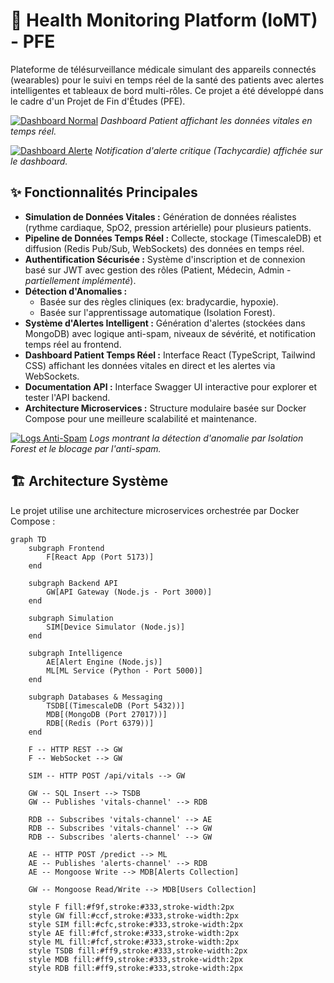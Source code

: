 # 🏥 Health Monitoring Platform (IoMT) - PFE

Plateforme de télésurveillance médicale simulant des appareils connectés (wearables) pour le suivi en temps réel de la santé des patients avec alertes intelligentes et tableaux de bord multi-rôles. Ce projet a été développé dans le cadre d'un Projet de Fin d'Études (PFE).

[![Dashboard Normal](URL_DE_VOTRE_CAPTURE_D_ECRAN_NORMALE_SUR_GITHUB)](URL_DE_VOTRE_CAPTURE_D_ECRAN_NORMALEE_SUR_GITHUB)
*Dashboard Patient affichant les données vitales en temps réel.*

[![Dashboard Alerte](URL_DE_VOTRE_CAPTURE_D_ECRAN_ALERTE_SUR_GITHUB)](URL_DE_VOTRE_CAPTURE_D_ECRAN_ALERTE_SUR_GITHUB)
*Notification d'alerte critique (Tachycardie) affichée sur le dashboard.*

## ✨ Fonctionnalités Principales

* **Simulation de Données Vitales :** Génération de données réalistes (rythme cardiaque, SpO2, pression artérielle) pour plusieurs patients.
* **Pipeline de Données Temps Réel :** Collecte, stockage (TimescaleDB) et diffusion (Redis Pub/Sub, WebSockets) des données en temps réel.
* **Authentification Sécurisée :** Système d'inscription et de connexion basé sur JWT avec gestion des rôles (Patient, Médecin, Admin - *partiellement implémenté*).
* **Détection d'Anomalies :**
    * Basée sur des règles cliniques (ex: bradycardie, hypoxie).
    * Basée sur l'apprentissage automatique (Isolation Forest).
* **Système d'Alertes Intelligent :** Génération d'alertes (stockées dans MongoDB) avec logique anti-spam, niveaux de sévérité, et notification temps réel au frontend.
* **Dashboard Patient Temps Réel :** Interface React (TypeScript, Tailwind CSS) affichant les données vitales en direct et les alertes via WebSockets.
* **Documentation API :** Interface Swagger UI interactive pour explorer et tester l'API backend.
* **Architecture Microservices :** Structure modulaire basée sur Docker Compose pour une meilleure scalabilité et maintenance.

[![Logs Anti-Spam](URL_DE_VOTRE_CAPTURE_D_ECRAN_LOGS_SUR_GITHUB)](URL_DE_VOTRE_CAPTURE_D_ECRAN_LOGS_SUR_GITHUB)
*Logs montrant la détection d'anomalie par Isolation Forest et le blocage par l'anti-spam.*

## 🏗️ Architecture Système

Le projet utilise une architecture microservices orchestrée par Docker Compose :

```mermaid
graph TD
    subgraph Frontend
        F[React App (Port 5173)]
    end

    subgraph Backend API
        GW[API Gateway (Node.js - Port 3000)]
    end

    subgraph Simulation
        SIM[Device Simulator (Node.js)]
    end
    
    subgraph Intelligence
        AE[Alert Engine (Node.js)]
        ML[ML Service (Python - Port 5000)]
    end

    subgraph Databases & Messaging
        TSDB[(TimescaleDB (Port 5432))]
        MDB[(MongoDB (Port 27017))]
        RDB[(Redis (Port 6379))]
    end

    F -- HTTP REST --> GW
    F -- WebSocket --> GW

    SIM -- HTTP POST /api/vitals --> GW

    GW -- SQL Insert --> TSDB
    GW -- Publishes 'vitals-channel' --> RDB

    RDB -- Subscribes 'vitals-channel' --> AE
    RDB -- Subscribes 'vitals-channel' --> GW
    RDB -- Subscribes 'alerts-channel' --> GW

    AE -- HTTP POST /predict --> ML
    AE -- Publishes 'alerts-channel' --> RDB
    AE -- Mongoose Write --> MDB[Alerts Collection]

    GW -- Mongoose Read/Write --> MDB[Users Collection]
    
    style F fill:#f9f,stroke:#333,stroke-width:2px
    style GW fill:#ccf,stroke:#333,stroke-width:2px
    style SIM fill:#cfc,stroke:#333,stroke-width:2px
    style AE fill:#fcf,stroke:#333,stroke-width:2px
    style ML fill:#fcf,stroke:#333,stroke-width:2px
    style TSDB fill:#ff9,stroke:#333,stroke-width:2px
    style MDB fill:#ff9,stroke:#333,stroke-width:2px
    style RDB fill:#ff9,stroke:#333,stroke-width:2px
